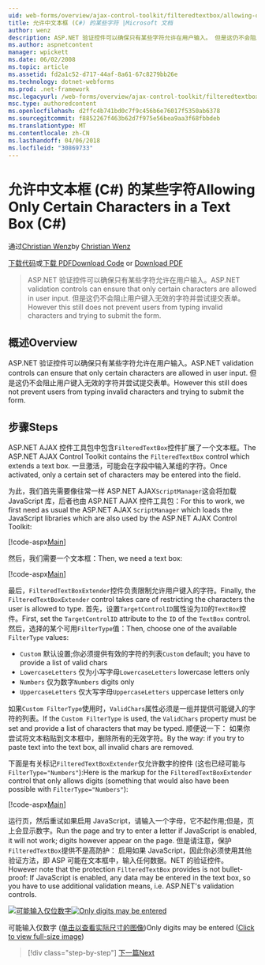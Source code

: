 ```yaml
---
uid: web-forms/overview/ajax-control-toolkit/filteredtextbox/allowing-only-certain-characters-in-a-text-box-cs
title: 允许中文本框 (C#) 的某些字符 |Microsoft 文档
author: wenz
description: ASP.NET 验证控件可以确保只有某些字符允许在用户输入。 但是这仍不会阻止用户键入无效...
ms.author: aspnetcontent
manager: wpickett
ms.date: 06/02/2008
ms.topic: article
ms.assetid: fd2a1c52-d717-44af-8a61-67c8279bb26e
ms.technology: dotnet-webforms
ms.prod: .net-framework
msc.legacyurl: /web-forms/overview/ajax-control-toolkit/filteredtextbox/allowing-only-certain-characters-in-a-text-box-cs
msc.type: authoredcontent
ms.openlocfilehash: d2ffc4b741bd0c7f9c456b6e76017f5350ab6378
ms.sourcegitcommit: f8852267f463b62d7f975e56bea9aa3f68fbbdeb
ms.translationtype: MT
ms.contentlocale: zh-CN
ms.lasthandoff: 04/06/2018
ms.locfileid: "30869733"
---
```

<a name="allowing-only-certain-characters-in-a-text-box-c"></a><span data-ttu-id="cde91-104">允许中文本框 (C#) 的某些字符</span><span class="sxs-lookup"><span data-stu-id="cde91-104">Allowing Only Certain Characters in a Text Box (C#)</span></span>
====================
<span data-ttu-id="cde91-105">通过[Christian Wenz](https://github.com/wenz)</span><span class="sxs-lookup"><span data-stu-id="cde91-105">by [Christian Wenz](https://github.com/wenz)</span></span>

<span data-ttu-id="cde91-106">[下载代码](http://download.microsoft.com/download/4/c/2/4c2def7a-0d23-4055-91f9-1f18504167d7/FilteredTextBox0.cs.zip)或[下载 PDF](http://download.microsoft.com/download/b/6/a/b6ae89ee-df69-4c87-9bfb-ad1eb2b23373/filteredtextbox0CS.pdf)</span><span class="sxs-lookup"><span data-stu-id="cde91-106">[Download Code](http://download.microsoft.com/download/4/c/2/4c2def7a-0d23-4055-91f9-1f18504167d7/FilteredTextBox0.cs.zip) or [Download PDF](http://download.microsoft.com/download/b/6/a/b6ae89ee-df69-4c87-9bfb-ad1eb2b23373/filteredtextbox0CS.pdf)</span></span>

> <span data-ttu-id="cde91-107">ASP.NET 验证控件可以确保只有某些字符允许在用户输入。</span><span class="sxs-lookup"><span data-stu-id="cde91-107">ASP.NET validation controls can ensure that only certain characters are allowed in user input.</span></span> <span data-ttu-id="cde91-108">但是这仍不会阻止用户键入无效的字符并尝试提交表单。</span><span class="sxs-lookup"><span data-stu-id="cde91-108">However this still does not prevent users from typing invalid characters and trying to submit the form.</span></span>


## <a name="overview"></a><span data-ttu-id="cde91-109">概述</span><span class="sxs-lookup"><span data-stu-id="cde91-109">Overview</span></span>

<span data-ttu-id="cde91-110">ASP.NET 验证控件可以确保只有某些字符允许在用户输入。</span><span class="sxs-lookup"><span data-stu-id="cde91-110">ASP.NET validation controls can ensure that only certain characters are allowed in user input.</span></span> <span data-ttu-id="cde91-111">但是这仍不会阻止用户键入无效的字符并尝试提交表单。</span><span class="sxs-lookup"><span data-stu-id="cde91-111">However this still does not prevent users from typing invalid characters and trying to submit the form.</span></span>

## <a name="steps"></a><span data-ttu-id="cde91-112">步骤</span><span class="sxs-lookup"><span data-stu-id="cde91-112">Steps</span></span>

<span data-ttu-id="cde91-113">ASP.NET AJAX 控件工具包中包含`FilteredTextBox`控件扩展了一个文本框。</span><span class="sxs-lookup"><span data-stu-id="cde91-113">The ASP.NET AJAX Control Toolkit contains the `FilteredTextBox` control which extends a text box.</span></span> <span data-ttu-id="cde91-114">一旦激活，可能会在字段中输入某组的字符。</span><span class="sxs-lookup"><span data-stu-id="cde91-114">Once activated, only a certain set of characters may be entered into the field.</span></span>

<span data-ttu-id="cde91-115">为此，我们首先需要像往常一样 ASP.NET AJAX`ScriptManager`这会将加载 JavaScript 库，后者也由 ASP.NET AJAX 控件工具包：</span><span class="sxs-lookup"><span data-stu-id="cde91-115">For this to work, we first need as usual the ASP.NET AJAX `ScriptManager` which loads the JavaScript libraries which are also used by the ASP.NET AJAX Control Toolkit:</span></span>

[!code-aspx[Main](allowing-only-certain-characters-in-a-text-box-cs/samples/sample1.aspx)]

<span data-ttu-id="cde91-116">然后，我们需要一个文本框：</span><span class="sxs-lookup"><span data-stu-id="cde91-116">Then, we need a text box:</span></span>

[!code-aspx[Main](allowing-only-certain-characters-in-a-text-box-cs/samples/sample2.aspx)]

<span data-ttu-id="cde91-117">最后，`FilteredTextBoxExtender`控件负责限制允许用户键入的字符。</span><span class="sxs-lookup"><span data-stu-id="cde91-117">Finally, the `FilteredTextBoxExtender` control takes care of restricting the characters the user is allowed to type.</span></span> <span data-ttu-id="cde91-118">首先，设置`TargetControlID`属性设为`ID`的`TextBox`控件。</span><span class="sxs-lookup"><span data-stu-id="cde91-118">First, set the `TargetControlID` attribute to the `ID` of the `TextBox` control.</span></span> <span data-ttu-id="cde91-119">然后，选择的某个可用`FilterType`值：</span><span class="sxs-lookup"><span data-stu-id="cde91-119">Then, choose one of the available `FilterType` values:</span></span>

- <span data-ttu-id="cde91-120">`Custom` 默认设置;你必须提供有效的字符的列表</span><span class="sxs-lookup"><span data-stu-id="cde91-120">`Custom` default; you have to provide a list of valid chars</span></span>
- <span data-ttu-id="cde91-121">`LowercaseLetters` 仅为小写字母</span><span class="sxs-lookup"><span data-stu-id="cde91-121">`LowercaseLetters` lowercase letters only</span></span>
- <span data-ttu-id="cde91-122">`Numbers` 仅为数字</span><span class="sxs-lookup"><span data-stu-id="cde91-122">`Numbers` digits only</span></span>
- <span data-ttu-id="cde91-123">`UppercaseLetters` 仅大写字母</span><span class="sxs-lookup"><span data-stu-id="cde91-123">`UppercaseLetters` uppercase letters only</span></span>

<span data-ttu-id="cde91-124">如果`Custom FilterType`使用时，`ValidChars`属性必须是一组并提供可能键入的字符的列表。</span><span class="sxs-lookup"><span data-stu-id="cde91-124">If the `Custom FilterType` is used, the `ValidChars` property must be set and provide a list of characters that may be typed.</span></span> <span data-ttu-id="cde91-125">顺便说一下： 如果你尝试将文本粘贴到文本框中，删除所有的无效字符。</span><span class="sxs-lookup"><span data-stu-id="cde91-125">By the way: if you try to paste text into the text box, all invalid chars are removed.</span></span>

<span data-ttu-id="cde91-126">下面是有关标记`FilteredTextBoxExtender`仅允许数字的控件 (这也已经可能与`FilterType="Numbers"`):</span><span class="sxs-lookup"><span data-stu-id="cde91-126">Here is the markup for the `FilteredTextBoxExtender` control that only allows digits (something that would also have been possible with `FilterType="Numbers"`):</span></span>

[!code-aspx[Main](allowing-only-certain-characters-in-a-text-box-cs/samples/sample3.aspx)]

<span data-ttu-id="cde91-127">运行页，然后重试如果启用 JavaScript，请输入一个字母，它不起作用;但是，页上会显示数字。</span><span class="sxs-lookup"><span data-stu-id="cde91-127">Run the page and try to enter a letter if JavaScript is enabled, it will not work; digits however appear on the page.</span></span> <span data-ttu-id="cde91-128">但是请注意，保护`FilteredTextBox`提供不是高防护： 启用如果 JavaScript，因此你必须使用其他验证方法，即 ASP 可能在文本框中，输入任何数据。NET 的验证控件。</span><span class="sxs-lookup"><span data-stu-id="cde91-128">However note that the protection `FilteredTextBox` provides is not bullet-proof: If JavaScript is enabled, any data may be entered in the text box, so you have to use additional validation means, i.e. ASP.NET's validation controls.</span></span>


<span data-ttu-id="cde91-129">[![可能输入仅位数字](allowing-only-certain-characters-in-a-text-box-cs/_static/image2.png)](allowing-only-certain-characters-in-a-text-box-cs/_static/image1.png)</span><span class="sxs-lookup"><span data-stu-id="cde91-129">[![Only digits may be entered](allowing-only-certain-characters-in-a-text-box-cs/_static/image2.png)](allowing-only-certain-characters-in-a-text-box-cs/_static/image1.png)</span></span>

<span data-ttu-id="cde91-130">可能输入仅数字 ([单击以查看实际尺寸的图像](allowing-only-certain-characters-in-a-text-box-cs/_static/image3.png))</span><span class="sxs-lookup"><span data-stu-id="cde91-130">Only digits may be entered ([Click to view full-size image](allowing-only-certain-characters-in-a-text-box-cs/_static/image3.png))</span></span>

> [!div class="step-by-step"]
> [<span data-ttu-id="cde91-131">下一篇</span><span class="sxs-lookup"><span data-stu-id="cde91-131">Next</span></span>](allowing-only-certain-characters-in-a-text-box-vb.md)

